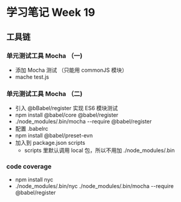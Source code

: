 # 学习笔记 Week 19

## 工具链

### 单元测试工具 Mocha （一)

* 添加 Mocha 测试 （只能用 commonJS 模块）
* mache test.js

### 单元测试工具 Mocha （二)

* 引入 @bBabel/register 实现 ES6 模块测试
* npm install @babel/core @babel/register
* ./node_modules/.bin/mocha --require @babel/register
* 配置 .babelrc
* npm install @babel/preset-evn
* 加入到 package.json scripts
  * scripts 里默认调用 local 包，所以不用加 ./node_modules/.bin

### code coverage

* npm install nyc
* ./node_modules/.bin/nyc ./node_modules/.bin/mocha --require @babel/register